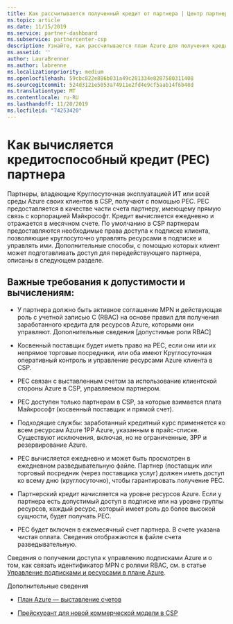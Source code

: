 ```yaml
---
title: Как рассчитывается полученный кредит от партнера | Центр партнеров
ms.topic: article
ms.date: 11/15/2019
ms.service: partner-dashboard
ms.subservice: partnercenter-csp
description: Узнайте, как рассчитывается план Azure для получения кредита (PEC). Сюда входят требования к допустимости для партнеров и косвенных поставщиков.
ms.assetid: ''
author: LauraBrenner
ms.author: labrenne
ms.localizationpriority: medium
ms.openlocfilehash: 59cbc822e886b031a49c281334e8287580311408
ms.sourcegitcommit: 524d3121e5053a74911e2fd4e9cf5aab14f6b48d
ms.translationtype: MT
ms.contentlocale: ru-RU
ms.lasthandoff: 11/20/2019
ms.locfileid: "74253420"
---
```

# <a name="how-the-partner-earned-credit-pec-is-calculated"></a>Как вычисляется кредитоспособный кредит (PEC) партнера


Партнеры, владеющие Круглосуточная эксплуатацией ИТ или всей среды Azure своих клиентов в CSP, получают с помощью PEC. PEC предоставляется в качестве части счета партнеру, имеющему прямую связь с корпорацией Майкрософт. Кредит вычисляется ежедневно и отражается в месячном счете. По умолчанию в CSP партнерам предоставляются необходимые права доступа к подписке клиента, позволяющие круглосуточно управлять ресурсами в подписке и управлять ими. Дополнительные способы, с помощью которых клиент может подготавливать доступ для передействующего партнера, описаны в следующем разделе.   


## <a name="important-eligibility-and-calculation-requirements"></a>Важные требования к допустимости и вычислениям:

- У партнера должно быть активное соглашение MPN и действующая роль с учетной записью C (RBAC) на основе правил для получения заработанного кредита для ресурсов Azure, которыми они управляют. Дополнительные сведения [допустимые роли RBAC]

- Косвенный поставщик будет иметь право на PEC, если они или их непрямое торговые посредники, или оба имеют Круглосуточная оперативный контроль и управление ресурсами Azure клиента в CSP.

- PEC связан с выставленным счетом за использование клиентской стороны Azure в CSP, управляемом партнером. 

- PEC доступен только партнерам в CSP, за которые взимается плата Майкрософт (косвенный поставщик и прямой счет).

- Подходящие службы: заработанный кредитный курс применяется ко всем ресурсам Azure 1PP Azure, указанным в прайс-списке. Существуют исключения, включая, но не ограниченные, 3PP и резервирование Azure.

- PEC вычисляется ежедневно и может быть просмотрен в ежедневном разведывательную файле. Партнер (поставщик или торговый посредник (через поставщика услуг) должен иметь доступ ко всему дню (круглосуточно), чтобы гарантировать получение PEC.

- Партнерский кредит начисляется на уровне ресурсов Azure. Если у партнера есть допустимый доступ в подписке или на уровне группы ресурсов, каждый ресурс, который имеет роль до более высокой сущности, будет получать PEC. 

- PEC будет включен в ежемесячный счет партнера. В счете указана чистая оплата. Сведения отображаются в файле счета разведывательную.

Сведения о получении доступа к управлению подписками Azure и о том, как связать идентификатор MPN с ролями RBAC, см. в статье [Управление подписками и ресурсами в плане Azure](azure-plan-manage.md).

Дополнительные сведения

- [План Azure — выставление счетов](azure-plan-billing.md)

- [Прейскурант для новой коммерческой модели в CSP](azure-plan-price-list.md)
